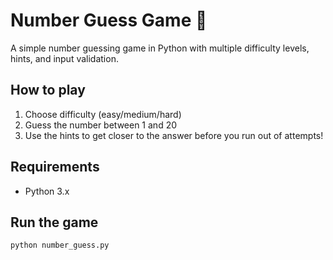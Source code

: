 # Number Guess Game 🎯

A simple number guessing game in Python with multiple difficulty levels, hints, and input validation.

## How to play
1. Choose difficulty (easy/medium/hard)
2. Guess the number between 1 and 20
3. Use the hints to get closer to the answer before you run out of attempts!

## Requirements
- Python 3.x

## Run the game
```bash
python number_guess.py
